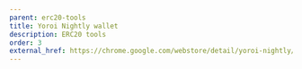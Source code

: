 ```yaml
---
parent: erc20-tools
title: Yoroi Nightly wallet
description: ERC20 tools
order: 3
external_href: https://chrome.google.com/webstore/detail/yoroi-nightly/poonlenmfdfbjfeeballhiibknlknepo
---
```

